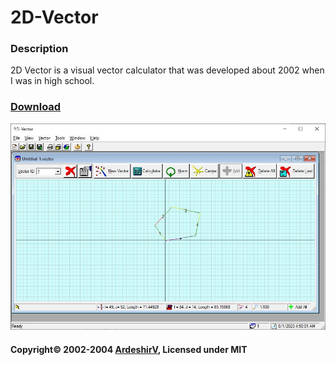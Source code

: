# 2D-Vector
### Description
2D Vector is a visual vector calculator that was developed about 2002 when I was in high school.

### [Download](https://github.com/ArdeshirV/2D-Vector/releases/download/V1.0.0.0/2D.Vector.Portable.zip)

![2D Vector](https://github.com/ArdeshirV/2D-Vector/blob/main/_2D%20Vector/Img/ArdeshirV-2DVector.jpg)

#### Copyright&copy; 2002-2004 [ArdeshirV](mailto:ArdeshirV@protonmail.com), Licensed under MIT
